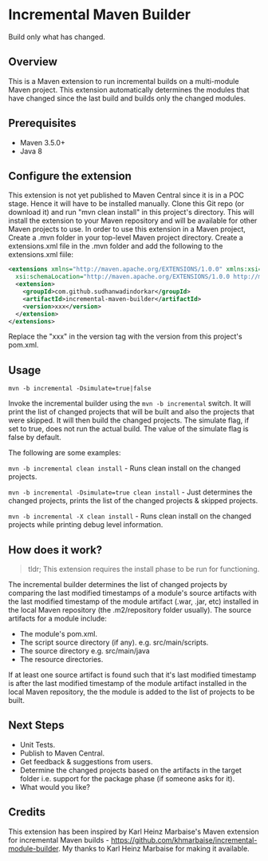 # Incremental Maven Builder
Build only what has changed.

## Overview

This is a Maven extension to run incremental builds on a multi-module Maven project. This extension automatically determines the modules that have changed since the last build and builds only the changed modules.

## Prerequisites
 * Maven 3.5.0+
 * Java 8

## Configure the extension
This extension is not yet published to Maven Central since it is in a POC stage. Hence it will have to be installed manually. Clone this Git repo (or download it) and run "mvn clean install" in this project's directory. This will install the extension to your Maven repository and will be available for other Maven projects to use.
In order to use this extension in a Maven project, Create a .mvn folder in your top-level Maven project directory. Create a extensions.xml file in the .mvn folder and add the following to the extensions.xml fiile:

``` xml
<extensions xmlns="http://maven.apache.org/EXTENSIONS/1.0.0" xmlns:xsi="http://www.w3.org/2001/XMLSchema-instance"
  xsi:schemaLocation="http://maven.apache.org/EXTENSIONS/1.0.0 http://maven.apache.org/xsd/core-extensions-1.0.0.xsd">
  <extension>
    <groupId>com.github.sudhanwadindorkar</groupId>
    <artifactId>incremental-maven-builder</artifactId>
    <version>xxx</version>
  </extension>
</extensions>
```
Replace the "xxx" in the version tag with the version from this project's pom.xml.

## Usage
	mvn -b incremental -Dsimulate=true|false
Invoke the incremental builder using the `mvn -b incremental` switch. It will print the list of changed projects that will be built and also the projects that were skipped. It will then build the changed projects. The simulate flag, if set to true, does not run the actual build. The value of the simulate flag is false by default.

The following are some examples:

`mvn -b incremental clean install` -  Runs clean install on the changed projects.

`mvn -b incremental -Dsimulate=true clean install` -  Just determines the changed projects, prints the list of the changed projects & skipped projects.

`mvn -b incremental -X clean install` -  Runs clean install on the changed projects while printing debug level information.


## How does it work?
>tldr; This extension requires the install phase to be run for functioning.

The incremental builder determines the list of changed projects by comparing the last modified timestamps of a module's source artifacts with the last modified timestamp of the module artifact (.war, .jar, etc) installed in the local Maven repository (the .m2/repository folder usually). The source artifacts for a module include:

 * The module's pom.xml.
 * The script source directory (if any). e.g. src/main/scripts.
 * The source directory e.g. src/main/java
 * The resource directories.

If at least one source artifact is found such that it's last modified timestamp is after the last modified timestamp of the module artifact installed in the local Maven repository, the the module is added to the list of projects to be built.


## Next Steps

 * Unit Tests.
 * Publish to Maven Central.
 * Get feedback & suggestions from users.
 * Determine the changed projects based on the artifacts in the target folder i.e. support for the package phase (if someone asks for it).
 * What would you like?

## Credits
This extension has been inspired by Karl Heinz Marbaise's Maven extension for incremental Maven builds - https://github.com/khmarbaise/incremental-module-builder. My thanks to Karl Heinz Marbaise for making it available.